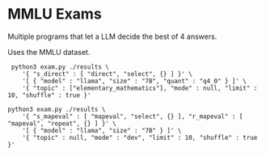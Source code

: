 MMLU Exams
==========

Multiple programs that let a LLM decide the best of 4 answers.

Uses the MMLU dataset.

```
 python3 exam.py ./results \
    '{ "s_direct" : [ "direct", "select", {} ] }' \
    '[ { "model" : "llama", "size" : "7B", "quant" : "q4_0" } ]' \
    '{ "topic" : ["elementary_mathematics"], "mode" : null, "limit" : 10, "shuffle" : true }'
```

```
python3 exam.py ./results \
    '{ "s_mapeval" : [ "mapeval", "select", {} ], "r_mapeval" : [ "mapeval", "repeat", {} ] }' \
    '[ { "model" : "llama", "size" : "7B" } ]' \
    '{ "topic" : null, "mode" : "dev", "limit" : 10, "shuffle" : true }'
```
